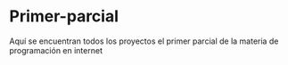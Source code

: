 # Primer-parcial
Aquí se encuentran todos los proyectos el primer parcial de la materia de programación en internet
